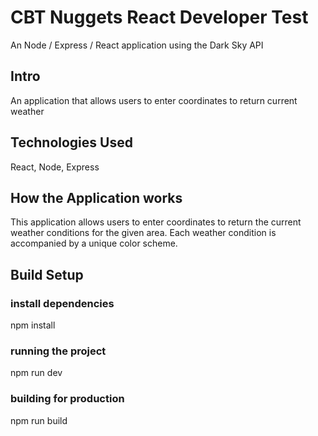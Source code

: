 # CBT Nuggets React Developer Test

An Node / Express / React application using the Dark Sky API

## Intro

An application that allows users to enter coordinates to return current weather

## Technologies Used

React, Node, Express

## How the Application works

This application allows users to enter coordinates to return the current weather conditions for the given area. Each weather condition is accompanied by a unique color scheme.

## Build Setup

### install dependencies
npm install

### running the project
npm run dev

### building for production
npm run build
